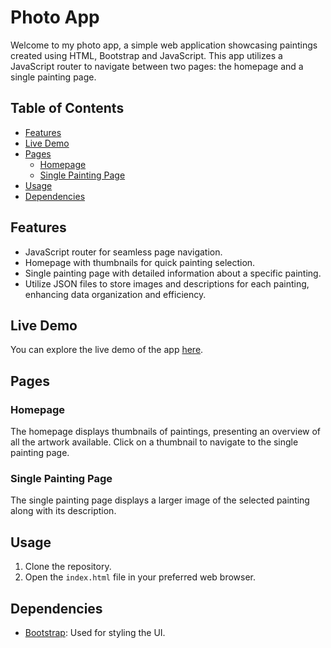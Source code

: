 # Photo App

Welcome to my photo app, a simple web application showcasing paintings created using HTML, Bootstrap and JavaScript. This app utilizes a JavaScript router to navigate between two pages: the homepage and a single painting page.

## Table of Contents

- [Features](#features)
- [Live Demo](#live-demo)
- [Pages](#pages)
  - [Homepage](#homepage)
  - [Single Painting Page](#single-painting-page)
- [Usage](#usage)
- [Dependencies](#dependencies)

## Features

- JavaScript router for seamless page navigation.
- Homepage with thumbnails for quick painting selection.
- Single painting page with detailed information about a specific painting.
- Utilize JSON files to store images and descriptions for each painting, enhancing data organization and efficiency.

## Live Demo

You can explore the live demo of the app <a href="https://dianamurariu.github.io/Photo_app/" target="_blank">here</a>.

## Pages

### Homepage

The homepage displays thumbnails of paintings, presenting an overview of all the artwork available.
Click on a thumbnail to navigate to the single painting page.

### Single Painting Page

The single painting page displays a larger image of the selected painting along with its description.

## Usage

1. Clone the repository.
2. Open the `index.html` file in your preferred web browser.

## Dependencies

- [Bootstrap](https://getbootstrap.com/): Used for styling the UI.
